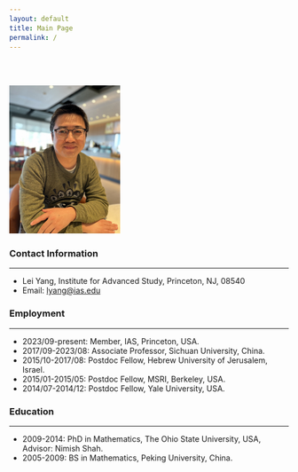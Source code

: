 ```yaml
---
layout: default
title: Main Page
permalink: /
---
```


<br/><br/>

<img src="lei-yang-photo.JPG" alt="drawing" width="200"/>

### Contact Information
---
- Lei Yang, Institute for Advanced Study, Princeton, NJ, 08540
- Email: lyang@ias.edu



### Employment
---
- 2023/09-present: Member, IAS, Princeton, USA.
- 2017/09-2023/08: Associate Professor, Sichuan University, China.
- 2015/10-2017/08: Postdoc Fellow, Hebrew University of Jerusalem, Israel.
- 2015/01-2015/05: Postdoc Fellow, MSRI, Berkeley, USA.
- 2014/07-2014/12: Postdoc Fellow, Yale University, USA.


### Education
---
- 2009-2014: PhD in Mathematics, The Ohio State University, USA, Advisor: Nimish Shah.
- 2005-2009: BS in Mathematics, Peking University, China.



